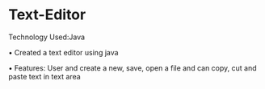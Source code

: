 # Text-Editor
Technology Used:Java

• Created a text editor using java

• Features: User and create a new, save, open a file and can copy, cut and paste text in text area
